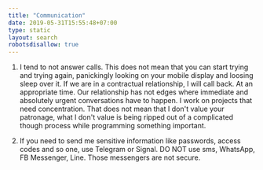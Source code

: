 ```yaml
---
title: "Communication"
date: 2019-05-31T15:55:48+07:00
type: static
layout: search
robotsdisallow: true
---
```


1. I tend to not answer calls. This does not mean that you can start trying and trying again, panickingly looking on your mobile display and loosing sleep over it. If we are in a contractual relationship, I will call back. At an appropriate time. Our relationship has not edges where immediate and absolutely urgent conversations have to happen. I work on projects that need concentration. That does not mean that I don't value your patronage, what I don't value is being ripped out of a complicated though process while programming something important.


2. If you need to send me sensitive information like passwords, access codes and so one, use Telegram or Signal. DO NOT use sms, WhatsApp, FB Messenger, Line. Those messengers are not secure. 